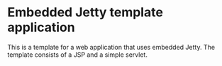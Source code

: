 # Embedded Jetty template application

This is a template for a web application that uses embedded Jetty. The template consists of a JSP and a simple servlet.